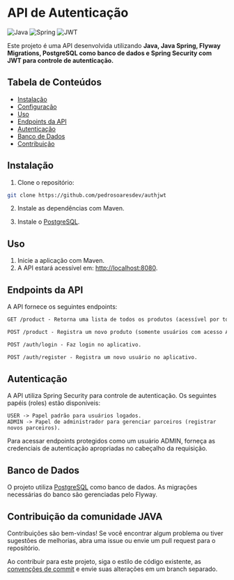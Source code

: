 # API de Autenticação

![Java](https://img.shields.io/badge/java-%23ED8B00.svg?style=for-the-badge&logo=openjdk&logoColor=white)
![Spring](https://img.shields.io/badge/spring-%236DB33F.svg?style=for-the-badge&logo=spring&logoColor=white)
![JWT](https://img.shields.io/badge/JWT-black?style=for-the-badge&logo=JSON%20web%20tokens)

Este projeto é uma API desenvolvida utilizando **Java, Java Spring, Flyway Migrations, PostgreSQL como banco de dados e Spring Security com JWT para controle de autenticação.**

## Tabela de Conteúdos

- [Instalação](#instalação)
- [Configuração](#configuração)
- [Uso](#uso)
- [Endpoints da API](#endpoints-da-api)
- [Autenticação](#autenticação)
- [Banco de Dados](#banco-de-dados)
- [Contribuição](#contribuição)

## Instalação

1. Clone o repositório:

```bash
git clone https://github.com/pedrosoaresdev/authjwt
```

2. Instale as dependências com Maven.

3. Instale o [PostgreSQL](https://www.postgresql.org/).

## Uso

1. Inicie a aplicação com Maven.
2. A API estará acessível em: [http://localhost:8080](http://localhost:8080).

## Endpoints da API

A API fornece os seguintes endpoints:

```markdown
GET /product - Retorna uma lista de todos os produtos (acessível por todos os usuários autenticados).

POST /product - Registra um novo produto (somente usuários com acesso ADMIN).

POST /auth/login - Faz login no aplicativo.

POST /auth/register - Registra um novo usuário no aplicativo.
```

## Autenticação

A API utiliza Spring Security para controle de autenticação. Os seguintes papéis (roles) estão disponíveis:

```
USER -> Papel padrão para usuários logados.
ADMIN -> Papel de administrador para gerenciar parceiros (registrar novos parceiros).
```

Para acessar endpoints protegidos como um usuário ADMIN, forneça as credenciais de autenticação apropriadas no cabeçalho da requisição.

## Banco de Dados

O projeto utiliza [PostgreSQL](https://www.postgresql.org/) como banco de dados. As migrações necessárias do banco são gerenciadas pelo Flyway.

## Contribuição da comunidade JAVA

Contribuições são bem-vindas! Se você encontrar algum problema ou tiver sugestões de melhorias, abra uma issue ou envie um pull request para o repositório.

Ao contribuir para este projeto, siga o estilo de código existente, as [convenções de commit](https://www.conventionalcommits.org/en/v1.0.0/) e envie suas alterações em um branch separado.
